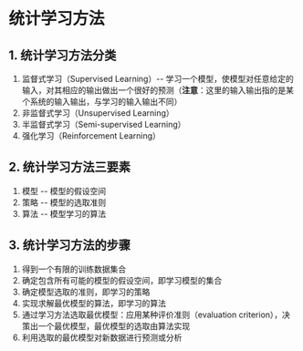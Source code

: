 # 统计学习方法

## 1. 统计学习方法分类  
1. 监督式学习（Supervised Learning）-- 学习一个模型，使模型对任意给定的输入，对其相应的输出做出一个很好的预测（**注意**：这里的输入输出指的是某个系统的输入输出，与学习的输入输出不同）
2. 非监督式学习（Unsupervised Learning）
3. 半监督式学习（Semi-supervised Learning）
4. 强化学习（Reinforcement Learning）  

## 2. 统计学习方法三要素  
1. 模型 -- 模型的假设空间  
2. 策略 -- 模型的选取准则 
3. 算法 -- 模型学习的算法  

## 3. 统计学习方法的步骤  
1. 得到一个有限的训练数据集合  
2. 确定包含所有可能的模型的假设空间，即学习模型的集合  
3. 确定模型选取的准则，即学习的策略  
4. 实现求解最优模型的算法，即学习的算法  
5. 通过学习方法选取最优模型：应用某种评价准则（evaluation criterion），决策出一个最优模型，最优模型的选取由算法实现  
6. 利用选取的最优模型对新数据进行预测或分析  
